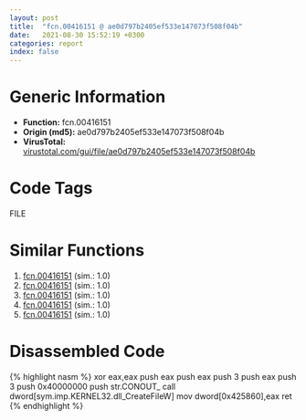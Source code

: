 ```yaml
---
layout: post
title:  "fcn.00416151 @ ae0d797b2405ef533e147073f508f04b"
date:   2021-08-30 15:52:19 +0300
categories: report
index: false
---
```


# Generic Information
- **Function:** fcn.00416151
- **Origin (md5):** ae0d797b2405ef533e147073f508f04b
- **VirusTotal:** [virustotal.com/gui/file/ae0d797b2405ef533e147073f508f04b][virustotal_ref]

# Code Tags
<span class="tag" id="FILE">FILE</span>


# Similar Functions

1. [fcn.00416151][similar_1_ref] (sim.: 1.0)
2. [fcn.00416151][similar_2_ref] (sim.: 1.0)
3. [fcn.00416151][similar_3_ref] (sim.: 1.0)
4. [fcn.00416151][similar_4_ref] (sim.: 1.0)
5. [fcn.00416151][similar_5_ref] (sim.: 1.0)


# Disassembled Code

{% highlight nasm %}
xor eax,eax
push eax
push eax
push 3
push eax
push 3
push 0x40000000
push str.CONOUT_
call dword[sym.imp.KERNEL32.dll_CreateFileW]
mov dword[0x425860],eax
ret 
{% endhighlight %}


[similar_1_ref]: /report/fcn.00416151@0b073c89b077a27e3496540be7574e33
[similar_2_ref]: /report/fcn.00416151@339149a6ceaff8ec9831ebc6113adb23
[similar_3_ref]: /report/fcn.00416151@cbd43f32a37a470d65c9071d3fc4f8ce
[similar_4_ref]: /report/fcn.00416151@ed2190c0d8e9302a8f4d8ac702731b90
[similar_5_ref]: /report/fcn.00416151@b126e27183b007b246425b95392cae71
[virustotal_ref]: https://www.virustotal.com/gui/file/ae0d797b2405ef533e147073f508f04b